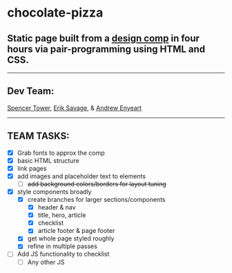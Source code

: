 # chocolate-pizza

## Static page built from a [design comp](img/PREVIEW.jpg) in four hours via pair-programming using HTML and CSS.

---

## Dev Team: 
[Spencer Tower](https://github.com/SpencerTower), [Erik Savage](https://github.com/eriksavage), & [Andrew Enyeart](https://github.com/aenyeart)

---

## TEAM TASKS:

- [x] Grab fonts to approx the comp
- [x] basic HTML structure
- [x] link pages
- [x] add images and placeholder text to elements
  - [ ] ~~add background colors/borders for layout tuning~~
- [x] style components broadly
  - [x] create branches for larger sections/components
    - [x] header & nav
    - [x] title, hero, article
    - [x] checklist
    - [x] article footer & page footer
  - [x] get whole page styled roughly
  - [x] refine in multiple passes
- [ ] Add JS functionality to checklist
  - [ ] Any other JS